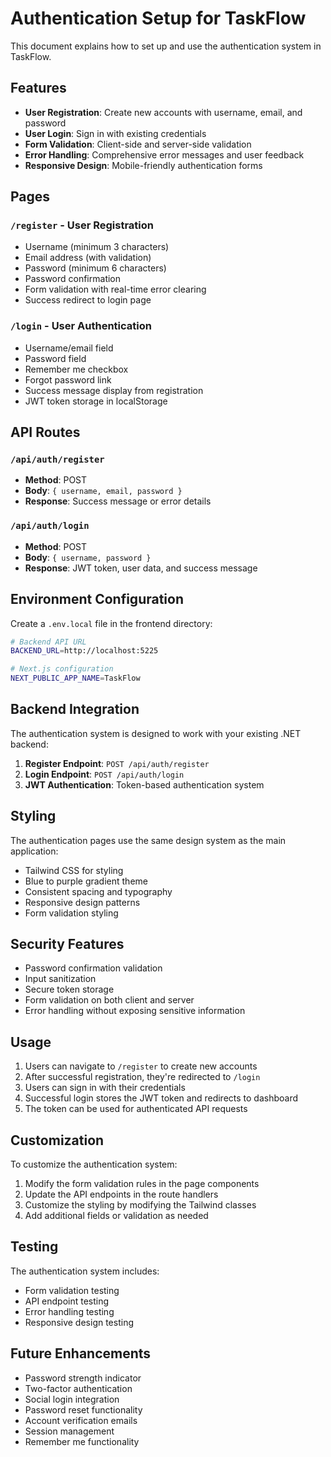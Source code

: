 # Authentication Setup for TaskFlow

This document explains how to set up and use the authentication system in TaskFlow.

## Features

- **User Registration**: Create new accounts with username, email, and password
- **User Login**: Sign in with existing credentials
- **Form Validation**: Client-side and server-side validation
- **Error Handling**: Comprehensive error messages and user feedback
- **Responsive Design**: Mobile-friendly authentication forms

## Pages

### `/register` - User Registration
- Username (minimum 3 characters)
- Email address (with validation)
- Password (minimum 6 characters)
- Password confirmation
- Form validation with real-time error clearing
- Success redirect to login page

### `/login` - User Authentication
- Username/email field
- Password field
- Remember me checkbox
- Forgot password link
- Success message display from registration
- JWT token storage in localStorage

## API Routes

### `/api/auth/register`
- **Method**: POST
- **Body**: `{ username, email, password }`
- **Response**: Success message or error details

### `/api/auth/login`
- **Method**: POST
- **Body**: `{ username, password }`
- **Response**: JWT token, user data, and success message

## Environment Configuration

Create a `.env.local` file in the frontend directory:

```bash
# Backend API URL
BACKEND_URL=http://localhost:5225

# Next.js configuration
NEXT_PUBLIC_APP_NAME=TaskFlow
```

## Backend Integration

The authentication system is designed to work with your existing .NET backend:

1. **Register Endpoint**: `POST /api/auth/register`
2. **Login Endpoint**: `POST /api/auth/login`
3. **JWT Authentication**: Token-based authentication system

## Styling

The authentication pages use the same design system as the main application:
- Tailwind CSS for styling
- Blue to purple gradient theme
- Consistent spacing and typography
- Responsive design patterns
- Form validation styling

## Security Features

- Password confirmation validation
- Input sanitization
- Secure token storage
- Form validation on both client and server
- Error handling without exposing sensitive information

## Usage

1. Users can navigate to `/register` to create new accounts
2. After successful registration, they're redirected to `/login`
3. Users can sign in with their credentials
4. Successful login stores the JWT token and redirects to dashboard
5. The token can be used for authenticated API requests

## Customization

To customize the authentication system:

1. Modify the form validation rules in the page components
2. Update the API endpoints in the route handlers
3. Customize the styling by modifying the Tailwind classes
4. Add additional fields or validation as needed

## Testing

The authentication system includes:
- Form validation testing
- API endpoint testing
- Error handling testing
- Responsive design testing

## Future Enhancements

- Password strength indicator
- Two-factor authentication
- Social login integration
- Password reset functionality
- Account verification emails
- Session management
- Remember me functionality
